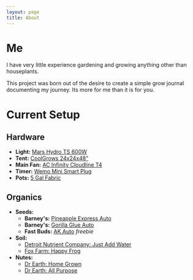 ```yaml
---
layout: page
title: About
---
```


# Me

I have very little experience gardening and growing anything other than houseplants.

This project was born out of the desire to create a simple grow journal documenting my journey. Its more for me than it is for you.

# Current Setup
## Hardware
 * __Light:__ [Mars Hydro TS 600W](https://www.amazon.com/gp/product/B07VL8FZS1) 
 * __Tent:__ [CoolGrows 24x24x48"](https://www.amazon.com/gp/product/B01GCHXUVU)
 * __Main Fan:__ [AC Infinity Cloudline T4](https://www.amazon.com/gp/product/B07VL8FZS1/)
 * __Timer:__ [Wemo Mini Smart Plug](https://www.amazon.com/gp/product/B08CJGZZZ1)
 * __Pots:__ [5 Gal Fabric](https://www.amazon.com/gp/product/B0746KXXYR)

## Organics
 * __Seeds:__
   * __Barney's:__ [Pineapple Express Auto](https://www.barneysfarm.com/pineapple-express-auto-37)
   * __Barney's:__ [Gorilla Glue Auto](https://www.barneysfarm.com/gorilla-glue-auto-515)
   * __Fast Buds:__ [AK Auto](https://2fast4buds.com/seeds/original-auto-ak) <i class=green>freebie</i>
 * __Soil:__ 
   * [Detroit Nutrient Company: Just Add Water](https://detroitnutrientcompany.com/collections/most-popular/products/great-lakes-water-only-soil)
   * [Fox Farm: Happy Frog](https://foxfarm.com/product/happy-frog-potting-soil)
 * __Nutes:__ 
   * [Dr Earth: Home Grown](https://drearth.com/product/home-grown/)
   * [Dr Earth: All Purpose](https://www.homedepot.com/p/DR-EARTH-3-lbs-45-sq-ft-Organic-Pure-Gold-All-Purpose-Fertilizer-Pelletized-100534587/306120783)